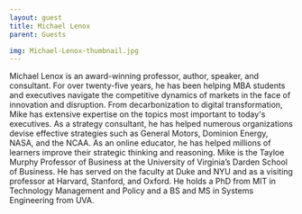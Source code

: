 ```yaml
---
layout: guest
title: Michael Lenox
parent: Guests

img: Michael-Lenox-thumbnail.jpg
---
```





Michael Lenox is an award-winning professor, author, speaker, and consultant. For over twenty-five years, he has been helping MBA students and executives navigate the competitive dynamics of markets in the face of innovation and disruption. From decarbonization to digital transformation, Mike has extensive expertise on the topics most important to today&#39;s executives. As a strategy consultant, he has helped numerous organizations devise effective strategies such as General Motors, Dominion Energy, NASA, and the NCAA. As an online educator, he has helped millions of learners improve their strategic thinking and reasoning. Mike is the Tayloe Murphy Professor of Business at the University of Virginia’s Darden School of Business. He has served on the faculty at Duke and NYU and as a visiting professor at Harvard, Stanford, and Oxford. He holds a PhD from MIT in Technology Management and Policy and a BS and MS in Systems Engineering from UVA.


